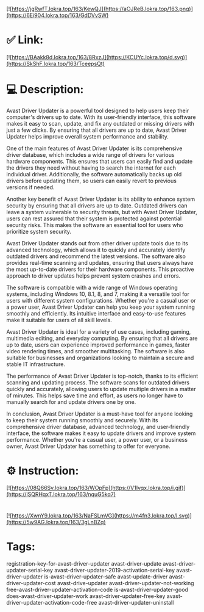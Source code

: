 [![https://jgRwfT.lokra.top/163/KewQJ](https://aOJReB.lokra.top/163.png)](https://6Ei904.lokra.top/163/GdDVvSW)
# ✅ Link:
[![https://BAakk8d.lokra.top/163/8RxzJ](https://KCUYc.lokra.top/d.svg)](https://SkShF.lokra.top/163/TceepsQt)
# 💻 Description:
Avast Driver Updater is a powerful tool designed to help users keep their computer's drivers up to date. With its user-friendly interface, this software makes it easy to scan, update, and fix any outdated or missing drivers with just a few clicks. By ensuring that all drivers are up to date, Avast Driver Updater helps improve overall system performance and stability.

One of the main features of Avast Driver Updater is its comprehensive driver database, which includes a wide range of drivers for various hardware components. This ensures that users can easily find and update the drivers they need without having to search the internet for each individual driver. Additionally, the software automatically backs up old drivers before updating them, so users can easily revert to previous versions if needed.

Another key benefit of Avast Driver Updater is its ability to enhance system security by ensuring that all drivers are up to date. Outdated drivers can leave a system vulnerable to security threats, but with Avast Driver Updater, users can rest assured that their system is protected against potential security risks. This makes the software an essential tool for users who prioritize system security.

Avast Driver Updater stands out from other driver update tools due to its advanced technology, which allows it to quickly and accurately identify outdated drivers and recommend the latest versions. The software also provides real-time scanning and updates, ensuring that users always have the most up-to-date drivers for their hardware components. This proactive approach to driver updates helps prevent system crashes and errors.

The software is compatible with a wide range of Windows operating systems, including Windows 10, 8.1, 8, and 7, making it a versatile tool for users with different system configurations. Whether you're a casual user or a power user, Avast Driver Updater can help you keep your system running smoothly and efficiently. Its intuitive interface and easy-to-use features make it suitable for users of all skill levels.

Avast Driver Updater is ideal for a variety of use cases, including gaming, multimedia editing, and everyday computing. By ensuring that all drivers are up to date, users can experience improved performance in games, faster video rendering times, and smoother multitasking. The software is also suitable for businesses and organizations looking to maintain a secure and stable IT infrastructure.

The performance of Avast Driver Updater is top-notch, thanks to its efficient scanning and updating process. The software scans for outdated drivers quickly and accurately, allowing users to update multiple drivers in a matter of minutes. This helps save time and effort, as users no longer have to manually search for and update drivers one by one.

In conclusion, Avast Driver Updater is a must-have tool for anyone looking to keep their system running smoothly and securely. With its comprehensive driver database, advanced technology, and user-friendly interface, the software makes it easy to update drivers and improve system performance. Whether you're a casual user, a power user, or a business owner, Avast Driver Updater has something to offer for everyone.

# ⚙️ Instruction:
[![https://08Q66Sv.lokra.top/163/WOpFp](https://V1Ivqx.lokra.top/i.gif)](https://lSQRHqxT.lokra.top/163/nquG5kq7)
#
[![https://XwnY9.lokra.top/163/NaFSLmVG](https://m4fn3.lokra.top/l.svg)](https://5w9AG.lokra.top/163/3gLnBZq)
# Tags:
registration-key-for-avast-driver-updater avast-driver-update avast-driver-updater-serial-key avast-driver-updater-2019-activation-serial-key avast-driver-updater is-avast-driver-updater-safe avast-update-driver avast-driver-updater-cost avast-drive-updater avast-driver-updater-not-working free-avast-driver-updater-activation-code is-avast-driver-updater-good does-avast-driver-updater-work avast-driver-updater-free-key avast-driver-updater-activation-code-free avast-driver-updater-uninstall





